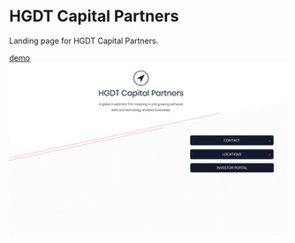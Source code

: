 # HGDT Capital Partners
Landing page for HGDT Capital Partners.

[demo](https://immense-hollows-56738.herokuapp.com/)
<img src="./home.png" alt="screengrab">
